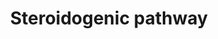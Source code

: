 ---
annotations:
- type: Cell Type Ontology
  value: theca cell
- type: Cell Type Ontology
  value: granulosa cell
- type: Pathway Ontology
  value: estradiol biosynthetic pathway
authors:
- DeSl
- Andra
- Egonw
description: 'This pathway describes the production of female sex steroid hormones,
  which is known as steroidogenesis. Two cell types are involved: theca and granulosa
  cells. The final product for this pathway are estrogens (among others 17-beta-estradiol),
  which are produced from cholesterol. In the theca cell, this process is controlled
  by the luteinizing hormone (LH), after which androgen molecules diffuse into the
  granulosa cells. When the follicles reach maturity, the follicle-stimulating hormone
  (FSH) stimulates the granulosa cell to convert androgens to estrogens.'
last-edited: 2018-12-18
organisms:
- Homo sapiens
redirect_from:
- /index.php/Pathway:WP4463
- /instance/WP4463
schema-jsonld:
- '@context': https://schema.org/
  '@id': https://wikipathways.github.io/pathways/WP4463.html
  '@type': Dataset
  creator:
    '@type': Organization
    name: WikiPathways
  description: 'This pathway describes the production of female sex steroid hormones,
    which is known as steroidogenesis. Two cell types are involved: theca and granulosa
    cells. The final product for this pathway are estrogens (among others 17-beta-estradiol),
    which are produced from cholesterol. In the theca cell, this process is controlled
    by the luteinizing hormone (LH), after which androgen molecules diffuse into the
    granulosa cells. When the follicles reach maturity, the follicle-stimulating hormone
    (FSH) stimulates the granulosa cell to convert androgens to estrogens.'
  keywords:
  - CYP11A1
  - DHEA
  - HSD17B1
  - Testosterone
  - Estrone
  - HSD3B1
  - LDL
  - ATP
  - 'siganlling '
  - STAR
  - cAMP
  - AC
  - 'FSH '
  - CYP19A1
  - Aromatase
  - Androstenedione
  - Progesterone
  - Receptor?
  - Estradiol
  - CYP17A1
  - LH
  - pathway
  - Pregnenolone
  - FSH
  - Cholesterol
  license: CC0
  name: Steroidogenic pathway
seo: CreativeWork
title: Steroidogenic pathway
wpid: WP4463
---